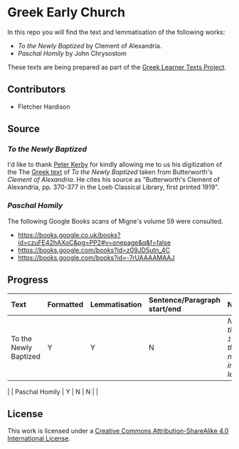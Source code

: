 # Greek Early Church

In this repo you will find the text and lemmatisation of the following works:

* _To the Newly Baptized_ by Clement of Alexandria.
* _Paschal Homily_ by John Chrysostom

These texts are being prepared as part of the [Greek Learner Texts Project](https://greek-learner-texts.org/).

## Contributors

* Fletcher Hardison

## Source

### _To the Newly Baptized_

I'd like to thank [Peter Kerby](http://www.earlychristianwritings.com/) for kindly allowing me to us his digitization of the The [Greek text](http://www.earlychristianwritings.com/text/clement-baptized-uni.html) of _To the Newly Baptized_ taken from Butterworth's _Clement of Alexandria_. He cites his source as "Butterworth's Clement of Alexandria, pp. 370-377 in the Loeb Classical Library, first printed 1919".

### _Paschal Homily_

The following Google Books scans of Migne's volume 59 were consulted.

* <https://books.google.co.uk/books?id=czuFE42hAXoC&pg=PP2#v=onepage&q&f=false>
* <https://books.google.com/books?id=z09JD5utn_4C>
* <https://books.google.com/books?id=-7rUAAAAMAAJ>


## Progress

| Text | Formatted | Lemmatisation | Sentence/Paragraph start/end | Notes |
|:--|:--|:--|:--|:--|
| To the Newly Baptized | Y | Y | N | *Note that the title (line `1.0.head` in the text) was not included in the lemmatisation.*
|
| Paschal Homily | Y | N | N | |



## License

This work is licensed under a [Creative Commons Attribution-ShareAlike 4.0 International License](http://creativecommons.org/licenses/by-sa/4.0/).
